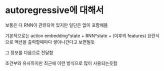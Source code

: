 # autoregressive에 대해서

보통은 다 RNN이 관련되어 있지만 일단은 없이 포함해봄

기본적으로는 action embedding\*state + RNN\*state + (이후의 features) 요런식으로 액션을 출력할때마다 쌓아나간다고 보면될듯

그 정보를 다음으로 전달함


조건부와 유사하지만 최근에 이런 방식으로 많이 사용되는듯함
